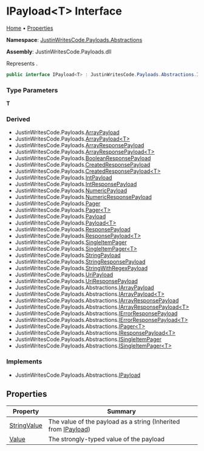 # IPayload\<T\> Interface

[Home](../../../README.md) &#x2022; [Properties](#properties)

**Namespace**: [JustinWritesCode.Payloads.Abstractions](../README.md)

**Assembly**: JustinWritesCode\.Payloads\.dll

  
Represents \.

```csharp
public interface IPayload<T> : JustinWritesCode.Payloads.Abstractions.IPayload
```

### Type Parameters

**T**

### Derived

* JustinWritesCode\.Payloads\.[ArrayPayload](../../ArrayPayload/README.md)
* JustinWritesCode\.Payloads\.[ArrayPayload\<T\>](../../ArrayPayload-1/README.md)
* JustinWritesCode\.Payloads\.[ArrayResponsePayload](../../ArrayResponsePayload/README.md)
* JustinWritesCode\.Payloads\.[ArrayResponsePayload\<T\>](../../ArrayResponsePayload-1/README.md)
* JustinWritesCode\.Payloads\.[BooleanResponsePayload](../../BooleanResponsePayload/README.md)
* JustinWritesCode\.Payloads\.[CreatedResponsePayload](../../CreatedResponsePayload/README.md)
* JustinWritesCode\.Payloads\.[CreatedResponsePayload\<T\>](../../CreatedResponsePayload-1/README.md)
* JustinWritesCode\.Payloads\.[IntPayload](../../IntPayload/README.md)
* JustinWritesCode\.Payloads\.[IntResponsePayload](../../IntResponsePayload/README.md)
* JustinWritesCode\.Payloads\.[NumericPayload](../../NumericPayload/README.md)
* JustinWritesCode\.Payloads\.[NumericResponsePayload](../../NumericResponsePayload/README.md)
* JustinWritesCode\.Payloads\.[Pager](../../Pager/README.md)
* JustinWritesCode\.Payloads\.[Pager\<T\>](../../Pager-1/README.md)
* JustinWritesCode\.Payloads\.[Payload](../../Payload/README.md)
* JustinWritesCode\.Payloads\.[Payload\<T\>](../../Payload-1/README.md)
* JustinWritesCode\.Payloads\.[ResponsePayload](../../ResponsePayload/README.md)
* JustinWritesCode\.Payloads\.[ResponsePayload\<T\>](../../ResponsePayload-1/README.md)
* JustinWritesCode\.Payloads\.[SingleItemPager](../../SingleItemPager/README.md)
* JustinWritesCode\.Payloads\.[SingleItemPager\<T\>](../../SingleItemPager-1/README.md)
* JustinWritesCode\.Payloads\.[StringPayload](../../StringPayload/README.md)
* JustinWritesCode\.Payloads\.[StringResponsePayload](../../StringResponsePayload/README.md)
* JustinWritesCode\.Payloads\.[StringWithRegexPayload](../../StringWithRegexPayload/README.md)
* JustinWritesCode\.Payloads\.[UriPayload](../../UriPayload/README.md)
* JustinWritesCode\.Payloads\.[UriResponsePayload](../../UriResponsePayload/README.md)
* JustinWritesCode\.Payloads\.Abstractions\.[IArrayPayload](../IArrayPayload/README.md)
* JustinWritesCode\.Payloads\.Abstractions\.[IArrayPayload\<T\>](../IArrayPayload-1/README.md)
* JustinWritesCode\.Payloads\.Abstractions\.[IArrayResponsePayload](../IArrayResponsePayload/README.md)
* JustinWritesCode\.Payloads\.Abstractions\.[IArrayResponsePayload\<T\>](../IArrayResponsePayload-1/README.md)
* JustinWritesCode\.Payloads\.Abstractions\.[IErrorResponsePayload](../IErrorResponsePayload/README.md)
* JustinWritesCode\.Payloads\.Abstractions\.[IErrorResponsePayload\<T\>](../IErrorResponsePayload-1/README.md)
* JustinWritesCode\.Payloads\.Abstractions\.[IPager\<T\>](../IPager-1/README.md)
* JustinWritesCode\.Payloads\.Abstractions\.[IResponsePayload\<T\>](../IResponsePayload-1/README.md)
* JustinWritesCode\.Payloads\.Abstractions\.[ISingleItemPager](../ISingleItemPager/README.md)
* JustinWritesCode\.Payloads\.Abstractions\.[ISingleItemPager\<T\>](../ISingleItemPager-1/README.md)

### Implements

* JustinWritesCode\.Payloads\.Abstractions\.[IPayload](../IPayload/README.md)

## Properties

| Property | Summary |
| -------- | ------- |
| [StringValue](../IPayload/StringValue/README.md) | The value of the payload as a string \(Inherited from [IPayload](../IPayload/README.md)\) |
| [Value](Value/README.md) | The strongly\-typed value of the payload |

